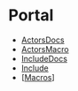 # Portal

* [ActorsDocs](ActorsDocs.html)
* [ActorsMacro](ActorsMacro.html)
* [IncludeDocs](IncludeDocs.html)
* [Include](Include.html)
* [[Macros](Macros.html)]
